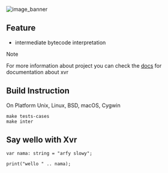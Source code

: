 ![image_banner](.github/images/banner_xvr.png)

## Feature

- intermediate bytecode interpretation

> [!NOTE]
> For more information about project you can check the [docs](docs) for documentation about xvr

## Build Instruction

On Platform Unix, Linux, BSD, macOS, Cygwin

```
make tests-cases
make inter
```

## Say wello with Xvr
```
var nama: string = "arfy slowy";

print("wello " .. nama);
```
